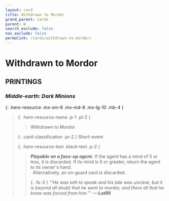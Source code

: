 ```yaml
---
layout: card
title: Withdrawn to Mordor
grand_parent: Cards
parent: W
search_exclude: false
nav_exclude: false
permalink: /cards/withdrawn-to-mordor/
---
```


# Withdrawn to Mordor


## PRINTINGS


### _Middle-earth: Dark Minions_

{: .hero-resource .mx-sm-6 .mx-md-8 .mx-lg-10 .mb-4 }
> {: .hero-resource-name .p-1 .pl-2 }
> > <div class="card-mp"></div>
> > <div class="card-name">Withdrawn to Mordor</div>
>
> {: .card-classification .pr-2 }
> Short-event
>
> {: .hero-resource-text .black-text .p-2 }
> > ***Playable on a face-up agent.*** If the agent has a mind of 5 or less, it is discarded. If its mind is 6 or greater, return the agent to its owner's hand. <br>&ensp;Alternatively, an on-guard card is discarded. 
> > 
> > {: .fs-3 } 
> > _“‘He was loth to speak and his tale was unclear, but it is beyond all doubt that he went to mordor, and there all that he knew was forced from him.’”_ ***---&#65279;LotRII*** 
> 
